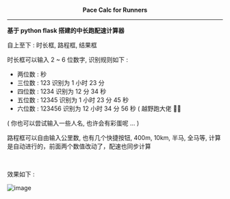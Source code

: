 <p align="center">
    <b>Pace Calc for Runners</b>
</p>

___

**基于 python flask 搭建的中长跑配速计算器**

自上至下 : 时长框, 路程框, 结果框

时长框可以输入 2 ~ 6 位数字, 识别规则如下 :

- 两位数 : 秒
- 三位数 : 123 识别为 1 小时 23 分
- 四位数 : 1234 识别为 12 分 34 秒
- 五位数 : 12345 识别为 1 小时 23 分 45 秒
- 六位数 : 123456 识别为 12 小时 34 分 56 秒 ( 越野跑大佬 👍🏻

( 你也可以尝试输入一些人名, 也许会有彩蛋呢 ... )

路程框可以自由输入公里数, 也有几个快捷按钮, 400m, 10km, 半马, 全马等, 计算是自动进行的，前面两个数值改动了，配速也同步计算

<br/>

效果如下 :

![image](https://github.com/user-attachments/assets/cb3ee7d2-554b-48ec-879b-427c771aa7c4)


<br/>
